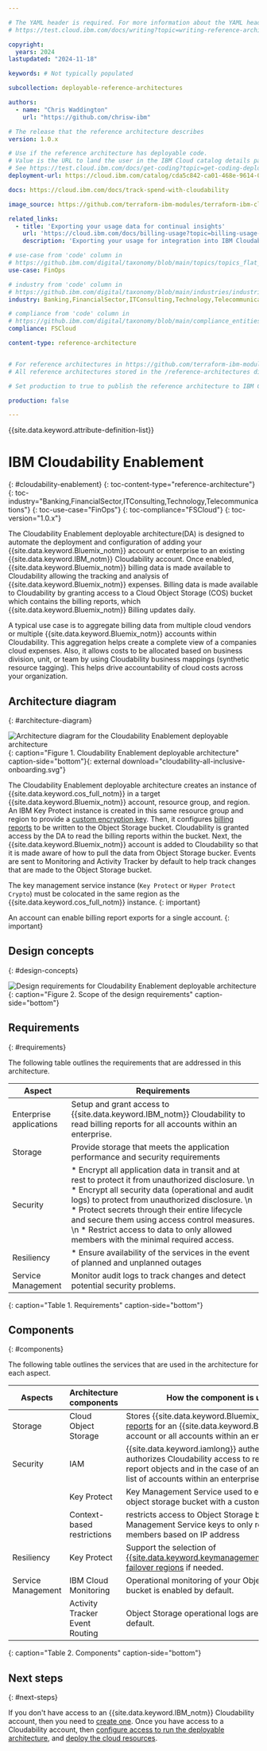```yaml
---

# The YAML header is required. For more information about the YAML header, see
# https://test.cloud.ibm.com/docs/writing?topic=writing-reference-architectures

copyright:
  years: 2024
lastupdated: "2024-11-18"

keywords: # Not typically populated

subcollection: deployable-reference-architectures

authors:
  - name: "Chris Waddington"
    url: "https://github.com/chrisw-ibm"

# The release that the reference architecture describes
version: 1.0.x

# Use if the reference architecture has deployable code.
# Value is the URL to land the user in the IBM Cloud catalog details page for the deployable architecture.
# See https://test.cloud.ibm.com/docs/get-coding?topic=get-coding-deploy-button
deployment-url: https://cloud.ibm.com/catalog/cda5c842-ca01-468e-9614-0be561a792dc/architecture/deploy-arch-ibm-cloudability-1b3dcf22-f451-4443-b885-01ba1847443c-global

docs: https://cloud.ibm.com/docs/track-spend-with-cloudability

image_source: https://github.com/terraform-ibm-modules/terraform-ibm-cloudability-onboarding/blob/main/reference-architectures/cloudability-all-inclusive-onboarding.svg

related_links:
  - title: 'Exporting your usage data for continual insights'
    url: 'https://cloud.ibm.com/docs/billing-usage?topic=billing-usage-exporting-your-usage'
    description: 'Exporting your usage for integration into IBM Cloudability.'

# use-case from 'code' column in
# https://github.ibm.com/digital/taxonomy/blob/main/topics/topics_flat_list.csv
use-case: FinOps

# industry from 'code' column in
# https://github.ibm.com/digital/taxonomy/blob/main/industries/industries_flat_list.csv
industry: Banking,FinancialSector,ITConsulting,Technology,Telecommunications

# compliance from 'code' column in
# https://github.ibm.com/digital/taxonomy/blob/main/compliance_entities/compliance_entities_flat_list.csv
compliance: FSCloud

content-type: reference-architecture


# For reference architectures in https://github.com/terraform-ibm-modules only.
# All reference architectures stored in the /reference-architectures directory

# Set production to true to publish the reference architecture to IBM Cloud docs.

production: false

---
```


<!--
The following line inserts all the attribute definitions. Don't delete.
-->
{{site.data.keyword.attribute-definition-list}}

<!--
Don't include "reference architecture" in the following title.
Specify a title based on a use case. If the architecture has a module
or tile in the IBM Cloud catalog, match the title to the catalog. See
https://test.cloud.ibm.com/docs/solution-as-code?topic=solution-as-code-naming-guidance.
-->

# IBM Cloudability Enablement
{: #cloudability-enablement}
{: toc-content-type="reference-architecture"}
{: toc-industry="Banking,FinancialSector,ITConsulting,Technology,Telecommunications"}
{: toc-use-case="FinOps"}
{: toc-compliance="FSCloud"}
{: toc-version="1.0.x"}

<!--
The IDs, such as {: #title-id} are required for publishing this reference architecture in IBM Cloud Docs. Set unique IDs for each heading. Also include
the toc attributes on the H1, repeating the values from the YAML header.
 -->

The Cloudability Enablement deployable architecture(DA) is designed to automate the deployment and configuration of adding your {{site.data.keyword.Bluemix_notm}} account or enterprise to an existing {{site.data.keyword.IBM_notm}} Cloudability account. Once enabled, {{site.data.keyword.Bluemix_notm}} billing data is made available to Cloudability allowing the tracking and analysis of {{site.data.keyword.Bluemix_notm}} expenses. Billing data is made available to Cloudability by granting access to a Cloud Object Storage (COS) bucket which contains the billing reports, which {{site.data.keyword.Bluemix_notm}} Billing updates daily.

A typical use case is to aggregate billing data from multiple cloud vendors or multiple {{site.data.keyword.Bluemix_notm}} accounts within Cloudability. This aggregation helps create a complete view of a companies cloud expenses. Also, it allows costs to be allocated based on business division, unit, or team by using Cloudability business mappings (synthetic resource tagging). This helps drive accountability of cloud costs across your organization.

<!-- :information_source: **Tip:** For more information about this template, see [Creating reference architectures](https://test.cloud.ibm.com/docs/writing?topic=writing-reference-architectures).

Include a short description, summary, or overview in a single paragraph that follows the title.

After the introduction, include a summary of the typical use case for the architecture. The use case might include the motivation for the architecture composition, business challenge, or target cloud environments. -->

## Architecture diagram
{: #architecture-diagram}

![Architecture diagram for the Cloudability Enablement deployable architecture](cloudability-all-inclusive-onboarding.svg "Architecture diagram for the Cloudability Enablement deployable architecture") {: caption="Figure 1. Cloudability Enablement deployable architecture" caption-side="bottom"}{: external download="cloudability-all-inclusive-onboarding.svg"}

The Cloudability Enablement deployable architecture creates an instance of {{site.data.keyword.cos_full_notm}} in a target {{site.data.keyword.Bluemix_notm}} account, resource group, and region. An IBM Key Protect instance is created in this same resource group and region to provide a [custom encryption key](/docs/key-protect?topic=key-protect-integrate-cos). Then, it configures [billing reports](/docs/account?topic=account-exporting-your-usage&interface=ui#enable-export-usage) to be written to the Object Storage bucket. Cloudability is granted access by the DA to read the billing reports within the bucket. Next, the {{site.data.keyword.Bluemix_notm}} account is added to Cloudability so that it is made aware of how to pull the data from Object Storage bucker. Events are sent to Monitoring and Activity Tracker by default to help track changes that are made to the Object Storage bucket.

The key management service instance (`Key Protect` or `Hyper Protect Crypto`) must be colocated in the same region as the {{site.data.keyword.cos_full_notm}} instance.
{: important}

An account can enable billing report exports for a single account.
{: important}

## Design concepts
{: #design-concepts}

![Design requirements for Cloudability Enablement deployable architecture](heat-map.svg "Design requirements"){: caption="Figure 2. Scope of the design requirements" caption-side="bottom"}


## Requirements
{: #requirements}

The following table outlines the requirements that are addressed in this architecture.

| Aspect | Requirements |
| -------------- | -------------- |
| Enterprise applications | Setup and grant access to {{site.data.keyword.IBM_notm}} Cloudability to read billing reports for all accounts within an enterprise. |
| Storage            | Provide storage that meets the application performance and security requirements |
| Security           | * Encrypt all application data in transit and at rest to protect it from unauthorized disclosure. \n * Encrypt all security data (operational and audit logs) to protect from unauthorized disclosure. \n * Protect secrets through their entire lifecycle and secure them using access control measures. \n * Restrict access to data to only allowed members with the minimal required access. |
| Resiliency         | * Ensure availability of the services in the event of planned and unplanned outages |
| Service Management | Monitor audit logs to track changes and detect potential security problems. |
{: caption="Table 1. Requirements" caption-side="bottom"}

## Components
{: #components}

The following table outlines the services that are used in the architecture for each aspect.

| Aspects | Architecture components | How the component is used |
| -------------- | -------------- | -------------- |
| Storage | Cloud Object Storage | Stores {{site.data.keyword.Bluemix_notm}} [billing reports](/docs/account?topic=account-exporting-your-usage&interface=ui#storing-usage-data) for an {{site.data.keyword.Bluemix_notm}} account or all accounts within an enterprise |
| Security | IAM | {{site.data.keyword.iamlong}} authenticates and authorizes Cloudability access to read the billing report objects and in the case of an enterprise, the list of accounts within an enterprise. |
|  | Key Protect | Key Management Service used to encrypt the object storage bucket with a custom key |
|  | Context-based restrictions | restricts access to Object Storage bucket and Key Management Service keys to only required members based on IP address |
| Resiliency | Key Protect | Support the selection of [{{site.data.keyword.keymanagementserviceshort}} failover regions](/docs/key-protect?topic=key-protect-ha-dr#availability) if needed. |
| Service Management | IBM Cloud Monitoring | Operational monitoring of your Object Storage bucket is enabled by default. |
|  | Activity Tracker Event Routing | Object Storage operational logs are enabled by default. |
{: caption="Table 2. Components" caption-side="bottom"}

<!-- ## Compliance
{: #compliance}

_Optional section._ Feedback from users implies that architects want only the high-level compliance items and links off to control details that team members can review. Include the list of control profiles or compliance audits that this architecture meets. For controls, provide "learn more" links to the control library that is published in the IBM Cloud Docs. For audits, provide information about the compliance item. -->

## Next steps
{: #next-steps}

If you don't have access to an {{site.data.keyword.IBM_notm}} Cloudability account, then you need to [create one](/docs/track-spend-with-cloudability?topic=track-spend-with-cloudability-accessing-cloudability). Once you have access to a Cloudability account, then [configure access to run the deployable architecture](/docs/track-spend-with-cloudability?topic=track-spend-with-cloudability-planning), and [deploy the cloud resources](/docs/track-spend-with-cloudability?topic=track-spend-with-cloudability-deploy-cloud).
